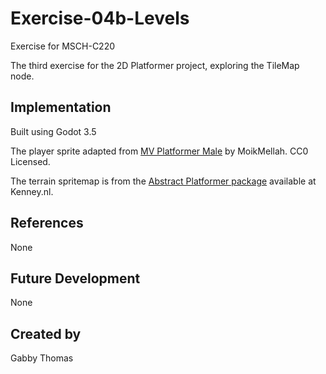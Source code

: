 # Exercise-04b-Levels

Exercise for MSCH-C220

The third exercise for the 2D Platformer project, exploring the TileMap node.


## Implementation

Built using Godot 3.5

The player sprite adapted from [MV Platformer Male](https://opengameart.org/content/mv-platformer-male-32x64) by MoikMellah. CC0 Licensed.

The terrain spritemap is from the [Abstract Platformer package](https://kenney.nl/assets/abstract-platformer) available at Kenney.nl.


## References

None


## Future Development

None


## Created by 

Gabby Thomas
